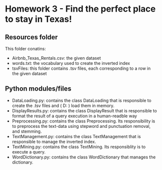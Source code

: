 # Homework 3 - Find the perfect place to stay in Texas!

## Resources folder

This folder conatins:

* Airbnb_Texas_Rentals.csv: the given dataset
* words.txt: the vocabulary used to create the inverted index
* tsvFiles: this folder contains .tsv files, each corresponding to a row in the given dataset

## Python modules/files

* DataLoading.py: contains the class DataLoading that is responsible to create the .tsv files and ( D: ) load them in memory.
* DisplayResults.py: contains the class DisplayResult that is responsible to format the result of a query execution in a human-readble way
* Preprocessing.py: contains the class Preprocessing. Its responsibility is to preprocess the text-data using stepword and punctuation removal, and stemming.
* TextManagement.py: contains the class TextManagement that is responsible to manage the inverted index.
* TextMining.py: contains the class TextMining. Its responsiblity is to execute a query.
* WordDictionary.py: contains the class WordDictionary that manages the dictionary.
